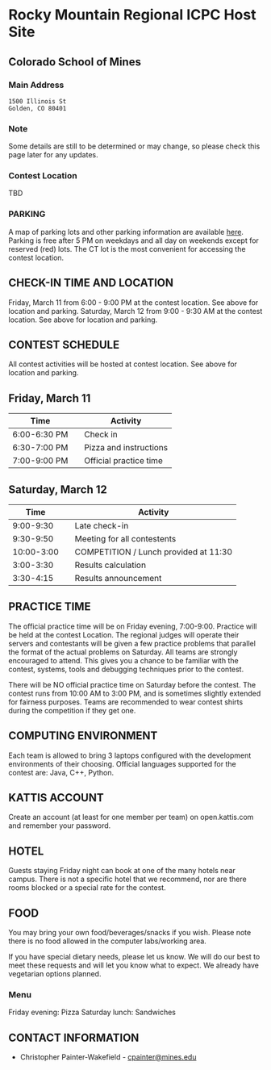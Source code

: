 # Rocky Mountain Regional ICPC Host Site

## Colorado School of Mines

### Main Address

```
1500 Illinois St
Golden, CO 80401
```

### Note

Some details are still to be determined or may change, so please check this page later for any updates.

### Contest Location

TBD

<!--The contest will be held in Maverick Innovation Center which is located on the first floor of the Pinon Hall on the south-west corner of Mesa Avenue and N. 12th Street -- north-east part (12th Street is East side and Orchard Ave is North side) of campus. You may view the campus interactive map [here](http://www.coloradomesa.edu/virtual-tour/index.html), or you may get a broader perspective using Google or other maps.-->

### PARKING

A map of parking lots and other parking information are available [here](https://www.mines.edu/parking/). Parking is free after 5 PM on weekdays and all day on weekends except for reserved (red) lots. The CT lot is the most convenient for accessing the contest location. <!--(Pinon Hall).-->

## CHECK-IN TIME AND LOCATION

Friday, March 11 from 6:00 - 9:00 PM at the contest location. See above for location and parking.
Saturday, March 12 from 9:00 - 9:30 AM at the contest location. See above for location and parking.

## CONTEST SCHEDULE

All contest activities will be hosted at contest location. See above for location and parking.

## Friday, March 11

| Time         |     | Activity                |
| ------------ | --- | ----------------------- |
| 6:00-6:30 PM |     | Check in                |
| 6:30-7:00 PM |     | Pizza and instructions  |
| 7:00-9:00 PM |     | Official practice time  |

## Saturday, March 12

| Time       |     | Activity                              |
| ---------- | --- | ------------------------------------- |
| 9:00-9:30  |     | Late check-in                         |
| 9:30-9:50  |     | Meeting for all contestents           |
| 10:00-3:00 |     | COMPETITION / Lunch provided at 11:30 |
| 3:00-3:30  |     | Results calculation                   |
| 3:30-4:15  |     | Results announcement                  |

## PRACTICE TIME

The official practice time will be on Friday evening, 7:00-9:00. Practice will be held at the contest Location. The regional judges will operate their servers and contestants will be given a few practice problems that parallel the format of the actual problems on Saturday. All teams are strongly encouraged to attend. This gives you a chance to be familiar with the contest, systems, tools and debugging techniques prior to the contest.

There will be NO official practice time on Saturday before the contest.
The contest runs from 10:00 AM to 3:00 PM, and is sometimes slightly extended for fairness purposes. Teams are recommended to wear contest shirts during the competition if they get one.

## COMPUTING ENVIRONMENT

<!--
Each team will get one Linux virtual machine with the following configuration.

```
Ubuntu 16.04 running on an i7-4790@3.6GHz with 4GB ram
Atom, CLion, Emacs, Geany, IDEA, Netbeans, PyCharm, VIM, Visual Studio Code
Java 1.8
gcc/g++ 7.3
Python 2.7 and 3.6
Kotlin 1.2
```
-->

Each team is allowed to bring 3 laptops configured with the development environments of their choosing.  Official languages supported for the contest are: Java, C++, Python.

## KATTIS ACCOUNT

Create an account (at least for one member per team) on open.kattis.com and remember your password.
<!--Only printed references will be allowed during the contest
NO digital devices will be allowed to use during the contest-->

## HOTEL

Guests staying Friday night can book at one of the many hotels near campus. There is not a specific hotel that we recommend, nor are there rooms blocked or a special rate for the contest.

## FOOD

You may bring your own food/beverages/snacks if you wish. Please note there is no food allowed in the computer labs/working area.

If you have special dietary needs, please let us know. We will do our best to meet these requests and will let you know what to expect. We already have vegetarian options planned.

### Menu

Friday evening: Pizza
Saturday lunch: Sandwiches

## CONTACT INFORMATION

-   Christopher Painter-Wakefield - [cpainter@mines.edu](mailto:cpainter@mines.edu)


